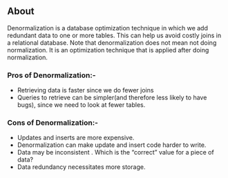 ## About
Denormalization is a database optimization technique in which we add redundant data to one or more tables. This can help us avoid costly joins in a relational database. Note that denormalization does not mean not doing normalization. It is an optimization technique that is applied after doing normalization.


### Pros of Denormalization:-
- Retrieving data is faster since we do fewer joins
- Queries to retrieve can be simpler(and therefore less likely to have bugs), since we need to look at fewer tables.

### Cons of Denormalization:-
- Updates and inserts are more expensive.
- Denormalization can make update and insert code harder to write.
- Data may be inconsistent . Which is the “correct” value for a piece of data?
- Data redundancy necessitates more storage.
